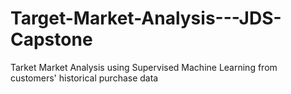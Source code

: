 # Target-Market-Analysis---JDS-Capstone
Tarket Market Analysis using Supervised Machine Learning from customers' historical purchase data
